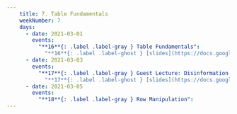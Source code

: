 ```yaml
---
    title: 7. Table Fundamentals
    weekNumber: 7
    days:
      - date: 2021-03-01
        events:
          "**16**{: .label .label-gray } Table Fundamentals":
            "**16**{: .label .label-ghost } [slides](https://docs.google.com/presentation/d/1Oy9PYPbow8OVJBFHuB4yd10ZlYCt6paqtLp6H4EKPxE/edit?usp=sharing) • [code](https://datahub.berkeley.edu/hub/user-redirect/git-sync?repo=https://github.com/surajrampure/data-94-sp21&subPath=lecture/lec16/lec16.ipynb) • [code HTML](resources/assets/lecture/lec16/lec16.html) • [QC](https://edstem.org/us/courses/3251/lessons/10968/slides/53189) • readings: [CIT 6.0](https://www.inferentialthinking.com/chapters/06/Tables.html)"
      - date: 2021-03-03
        events:
          "**17**{: .label .label-gray } Guest Lecture: Disinformation and Data":
            "**17**{: .label .label-ghost } [slides](https://docs.google.com/presentation/d/1mmm3EWPlDgBKqWErsMhVfT5eZpxCzeCKP56I9wrtwDk/edit?usp=sharing) • no QC"
      - date: 2021-03-05
        events:
          "**18**{: .label .label-gray } Row Manipulation":
---
```

